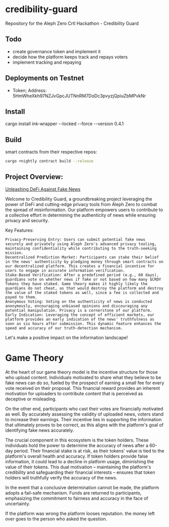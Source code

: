 # credibility-guard

Repository for the Aleph Zero Crtl Hackathon - Credibility Guard

## Todo

- create governance token and implement it
- decide how the platform keeps track and repays voters
- implement tracking and repaying

## Deployments on Testnet

- Token; Address: 5HmWheXkh97NZJvGpcJUTNnRM7DoDc3pvyzjQpiuZbMPvkNr

## Install

cargo install ink-wrapper --locked --force --version 0.4.1

## Build

smart contracts from their respective repos:

```bash
cargo +nightly contract build --release
```

## Project Overview:

[Unleashing DeFi Against Fake News](https://taikai.network/alephzero/hackathons/CTRL-Hack-ZK/projects/clrgwejuu026rvn01l61mow2y/idea)

Welcome to Credibility Guard, a groundbreaking project leveraging the power of DeFi and cutting-edge privacy tools from Aleph Zero to combat the spread of misinformation. Our platform empowers users to contribute to a collective effort in determining the authenticity of news while ensuring privacy and security.

Key Features:

    Privacy-Preserving Entry: Users can submit potential fake news securely and privately using Aleph Zero's advanced privacy tooling, maintaining confidentiality while contributing to the truth-seeking mission.
    Decentralized Prediction Market: Participants can stake their belief in the news' authenticity by pledging money through smart contracts on our decentralized platform. This creates a financial incentive for users to engage in accurate information verification.
    Stake-Based Verification: After a predefined period (e.g., 60 days), guardians vote on whether news if fake or not based on how many $CRDY Tokens they have staked. Game theory makes it highly likely the guardians do not cheat, as that would destroy the platform and destroy the value of the staked tokens as well, since a fee is collected and payed to them.
    Anonymous Voting: Voting on the authenticity of news is conducted anonymously, encouraging unbiased opinions and discouraging any potential manipulation. Privacy is a cornerstone of our platform.
    Early Indication: Leveraging the concept of efficient markets, our platform provides an early indication of the news' truthfulness as soon as six hours after submission. This dynamic feature enhances the speed and accuracy of our truth-detection mechanism.

Let's make a positive impact on the information landscape!

# Game Theory

At the heart of our game theory model is the incentive structure for those who upload content. Individuals motivated to share what they believe to be fake news can do so, fueled by the prospect of earning a small fee for every vote received on their proposal. This financial reward provides an inherent motivation for uploaders to contribute content that is perceived as deceptive or misleading.

On the other end, participants who cast their votes are financially motivated as well. By accurately assessing the validity of uploaded news, voters stand to increase their earnings. Their incentive lies in supporting the information that ultimately proves to be correct, as this aligns with the platform's goal of identifying fake news accurately.

The crucial component in this ecosystem is the token holders. These individuals hold the power to determine the accuracy of news after a 60-day period. Their financial stake is at risk, as their tokens' value is tied to the platform's overall health and accuracy. If token holders provide false information, it could lead to a decline in platform usage, diminishing the value of their tokens. This dual motivation – maintaining the platform's credibility and safeguarding their financial interests – ensures that token holders will truthfully verify the accuracy of the news.

In the event that a conclusive determination cannot be made, the platform adopts a fail-safe mechanism. Funds are returned to participants, emphasizing the commitment to fairness and accuracy in the face of uncertainty.

If the platform was wrong the platform looses reputation. the money left over goes to the person who asked the question.
